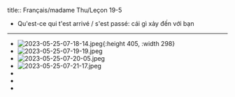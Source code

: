 title:: Français/madame Thu/Leçon 19-5

- Qu'est-ce qui t'est arrivé / s'est passé: cái gì xảy đến với bạn
- ---
- ![2023-05-25-07-18-14.jpeg](../assets/2023-05-25-07-18-14.jpeg){:height 405, :width 298}
- ![2023-05-25-07-19-19.jpeg](../assets/2023-05-25-07-19-19.jpeg)
- ![2023-05-25-07-20-05.jpeg](../assets/2023-05-25-07-20-05.jpeg)
- ![2023-05-25-07-21-17.jpeg](../assets/2023-05-25-07-21-17.jpeg)
-
-
-